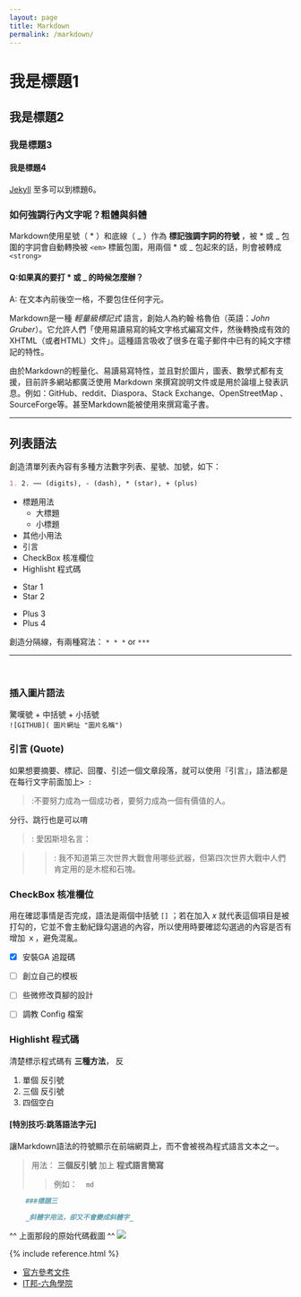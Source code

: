```yaml
---
layout: page
title: Markdown
permalink: /markdown/
---
```

# 我是標題1
## 我是標題2
### 我是標題3
#### 我是標題4

[Jekyll](/Geek-Log/intro/) 至多可以到標題6。


### 如何強調行內文字呢？粗體與斜體

Markdown使用星號（ * ）和底線（ _ ）作為 __標記強調字詞的符號__ ，被 * 或 _ 包圍的字詞會自動轉換被 `<em>` 標籤包圍，用兩個 * 或 _ 包起來的話，則會被轉成 `<strong>`

#### Q:如果真的要打 * 或 _ 的時候怎麼辦？
A: 在文本內前後空一格，不要包住任何字元。

Markdown是一種 *輕量級標記式* 語言，創始人為約翰·格魯伯（英語：_John Gruber_）。它允許人們「使用易讀易寫的純文字格式編寫文件，然後轉換成有效的XHTML（或者HTML）文件」。這種語言吸收了很多在電子郵件中已有的純文字標記的特性。

由於Markdown的輕量化、易讀易寫特性，並且對於圖片，圖表、數學式都有支援，目前許多網站都廣泛使用 Markdown 來撰寫說明文件或是用於論壇上發表訊息。例如：GitHub、reddit、Diaspora、Stack Exchange、OpenStreetMap 、SourceForge等。甚至Markdown能被使用來撰寫電子書。


---
## 列表語法
創造清單列表內容有多種方法數字列表、星號、加號，如下：
 ```md 
 1. 2. ⋯⋯ (digits), - (dash), * (star), + (plus) 
 ```

- 標題用法
    - 大標題
    - 小標題
- 其他小用法 
 - 引言
 - CheckBox 核准欄位
 - Highlisht 程式碼

* Star 1
* Star 2
+ Plus 3
+ Plus 4

創造分隔線，有兩種寫法：
`* * *` or `***`
* * *

<br>

### 插入圖片語法
驚嘆號 + 中括號 + 小括號 <br>
`![GITHUB]( 圖片網址 "圖片名稱")`


### 引言 (Quote)

如果想要摘要、標記、回覆、引述一個文章段落，就可以使用『引言』，語法都是在每行文字前面加上` > : `

>:不要努力成為一個成功者，要努力成為一個有價值的人。

分行、跳行也是可以唷

>: 愛因斯坦名言：

>>: 我不知道第三次世界大戰會用哪些武器，但第四次世界大戰中人們肯定用的是木棍和石塊。


### CheckBox 核准欄位
用在確認事情是否完成，語法是兩個中括號 `[]` ；若在加入 _x_ 就代表這個項目是被打勾的，它並不會主動紀錄勾選過的內容，所以使用時要確認勾選過的內容是否有增加 ｘ，避免混亂。

- [x] 安裝GA 追蹤碼
- [ ] 創立自己的模板
- [ ] 些微修改頁腳的設計
- [ ] 調教 Config 檔案



### Highlisht 程式碼
清楚標示程式碼有 **三種方法**， 反

1. 單個 反引號 
2. 三個 反引號
3. 四個空白

#### [特別技巧:跳落語法字元]
讓Markdown語法的符號顯示在前端網頁上，而不會被視為程式語言文本之一。

> 用法： **三個反引號** 加上 **程式語言簡寫**
>> 例如：  ` ` ` md ` ` ` 

```md
    ###標題三

    _斜體字用法，卻又不會變成斜體字_
```

^^ 上面那段的原始代碼截圖 ^^
<img src="https://imgur.com/RxjBcol.png">



{% include reference.html %}
+ [官方參考文件](https://markdown.tw/)
+ [IT邦-六角學院](https://ithelp.ithome.com.tw/articles/10203758)
